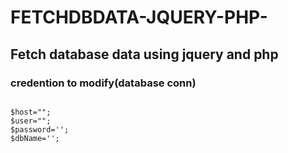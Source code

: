 # FETCHDBDATA-JQUERY-PHP-

## Fetch database data using jquery and php

### credention to modify(database conn)

<pre>
<code>
$host="";
$user="";
$password='';
$dbName='';
</code>
</pre>
